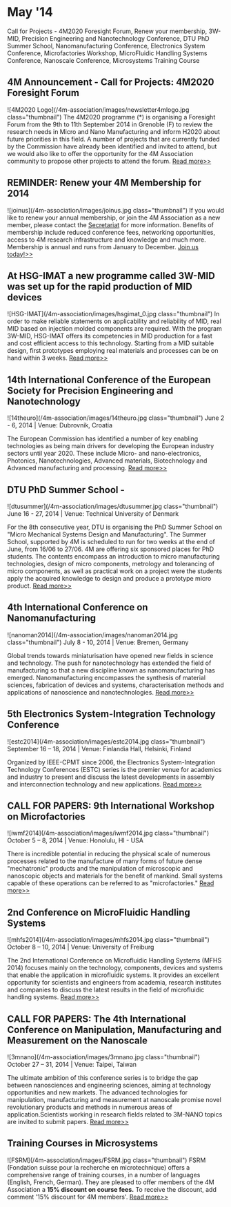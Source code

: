 # May '14

Call for Projects - 4M2020 Foresight Forum, Renew your membership, 3W-MID, Precision Engineering and Nanotechnology Conference, DTU PhD Summer School, Nanomanufacturing Conference, Electronics System Conference, Microfactories Workshop, MicroFluidic Handling Systems Conference, Nanoscale Conference, Microsystems Training Course
<!--break-->
## 4M Announcement - Call for Projects: 4M2020 Foresight Forum

![4M2020 Logo](/4m-association/images/newsletter4mlogo.jpg class="thumbnail")
The 4M2020 programme (*) is organising a Foresight Forum from the 9th to 11th September 2014 in Grenoble (F) to review the research needs in Micro and Nano Manufacturing and inform H2020 about future priorities in this field. A number of projects that are currently funded by the Commission have already been identified and invited to attend, but we would also like to offer the opportunity for the 4M Association community to propose other projects to attend the forum. [Read more>>](/4m-association/content/4M-Announcement-Call-Projects-4M2020-Foresight-Forum)

## REMINDER: Renew your 4M Membership for 2014

![joinus](/4m-association/images/joinus.jpg class="thumbnail")
If you would like to renew your annual membership, or join the 4M Association as a new member, please contact the [Secretariat](mailto:natalie.withenshaw@ctechinnovation.com) for more information. Benefits of membership include reduced conference fees, networking opportunities, access to 4M research infrastructure and knowledge and much more. Membership is annual and runs from January to December. [Join us today!>>](http://www.4m-association.org/join4m)

## At HSG-IMAT a new programme called 3W-MID was set up for the rapid production of MID devices

![HSG-IMAT](/4m-association/images/hsgimat_0.jpg class="thumbnail")
In order to make reliable statements on applicability and reliability of MID, real MID based on injection molded components are required. With the program 3W-MID, HSG-IMAT offers its competencies in MID production for a fast and cost efficient access to this technology. Starting from a MID suitable design, first prototypes employing real materials and processes can be on hand within 3 weeks. [Read more>>](http://www.imat.hsg-imit.de/fileadmin/hsg-imat/Downlaod/3W-MID_Flyer_e.pdf)

## 14th International Conference of the European Society for Precision Engineering and Nanotechnology

![14theuro](/4m-association/images/14theuro.jpg class="thumbnail")
June 2 - 6, 2014 | Venue: Dubrovnik, Croatia

The European Commission has identified a number of key enabling technologies as being main drivers for developing the European industry sectors until year 2020. These include Micro- and nano-electronics, Photonics, Nanotechnologies, Advanced materials, Biotechnology and Advanced manufacturing and processing. [Read more>>](http://www.euspen.eu/OurEvents/Dubrovnik2014.aspx)

## DTU PhD Summer School - 

![dtusummer](/4m-association/images/dtusummer.jpg class="thumbnail")
June 16 - 27, 2014 | Venue: Technical University of Denmark

For the 8th consecutive year, DTU is organising the PhD Summer School on "Micro Mechanical Systems Design and Manufacturing". The Summer School, supported by 4M is scheduled to run for two weeks at the end of June, from 16/06 to 27/06. 4M are offering six sponsored places for PhD students. The contents encompass an introduction to micro manufacturing technologies, design of micro components, metrology and tolerancing of micro components, as well as practical work on a project were the students apply the acquired knowledge to design and produce a prototype micro product. [Read more>>](http://http://www.conferencemanager.dk/mppsummerschool2014/overviev.html)

## 4th International Conference on Nanomanufacturing

![nanoman2014](/4m-association/images/nanoman2014.jpg class="thumbnail")
July 8 - 10, 2014 | Venue: Bremen, Germany

Global trends towards miniaturisation have opened new fields in science and technology. The push for nanotechnology has extended the field of manufacturing so that a new discipline known as nanomanufacturing has emerged. Nanomanufacturing encompasses the synthesis of material sciences, fabrication of devices and systems, characterisation
methods and applications of nanoscience and nanotechnologies. [Read more>>](http://www.nanoman2014.net)

## 5th Electronics System-Integration Technology Conference

![estc2014](/4m-association/images/estc2014.jpg class="thumbnail")
September 16 – 18, 2014 | Venue: Finlandia Hall, Helsinki, Finland

Organized by IEEE-CPMT since 2006, the Electronics System-Integration Technology Conferences (ESTC) series is the premier venue for academics and industry to present and discuss the latest developments in assembly and interconnection technology and new applications. [Read more>>](http://www.estc2014.eu/home/estc-2014/about-estc/)

## CALL FOR PAPERS: 9th International Workshop on Microfactories

![iwmf2014](/4m-association/images/iwmf2014.jpg class="thumbnail")
October 5 – 8, 2014 | Venue: Honolulu, HI - USA

There is incredible potential in reducing the physical scale of numerous processes related to the manufacture of many forms of future dense "mechatronic" products and the manipulation of microscopic and nanoscopic objects and materials for the benefit of mankind. Small systems capable of these operations can be referred to as "microfactories." [Read more>>](http://iwmf2014.northwestern.edu/)

## 2nd Conference on MicroFluidic Handling Systems

![mhfs2014](/4m-association/images/mhfs2014.jpg class="thumbnail")
October 8 – 10, 2014 | Venue: University of Freiburg 

The 2nd International Conference on Microfluidic Handling Systems (MFHS 2014) focuses mainly on the technology, components, devices and systems that enable the application in microfluidic systems. It provides an excellent opportunity for scientists and engineers from academia, research institutes and companies to discuss the latest results in the field of microfluidic handling systems. [Read more>>](http://www.mfhs2014.uni-freiburg.de/)

## CALL FOR PAPERS: The 4th International Conference on Manipulation, Manufacturing and Measurement on the Nanoscale

![3mnano](/4m-association/images/3mnano.jpg class="thumbnail")
October 27 – 31, 2014 | Venue: Taipei, Taiwan

The ultimate ambition of this conference series is to bridge the gap between nanosciences and engineering sciences, aiming at technology opportunities and new markets. The advanced technologies for manipulation, manufacturing and measurement at nanoscale promise novel revolutionary products and methods in numerous areas of application.Scientists working in research fields related to 3M-NANO topics are invited to submit papers. [Read more>>](http://www.3m-nano.org)

## Training Courses in Microsystems

![FSRM](/4m-association/images/FSRM.jpg class="thumbnail")
FSRM (Fondation suisse pour la recherche en microtechnique) offers a comprehensive range of training courses, in a number of languages (English, French, German). They are pleased to offer members of the 4M Association a **15% discount on course fees.** To receive the discount, add comment '15% discount for 4M members'. [Read more>>](http://www.fsrm.ch/agendas/Micro-et-Nano-Technologies/)